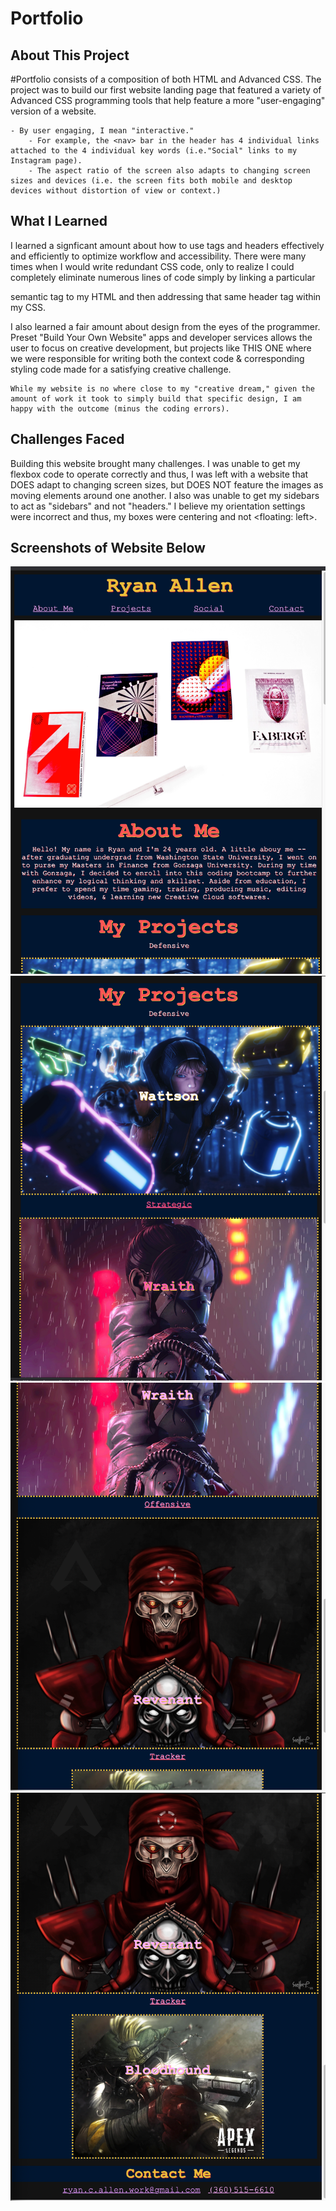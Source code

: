 # Portfolio

## About This Project

#Portfolio consists of a composition of both HTML and Advanced CSS. The project was to build our first website landing page that featured a variety of Advanced CSS programming tools that help feature a more "user-engaging" version of a website. 

    - By user engaging, I mean "interactive."
        - For example, the <nav> bar in the header has 4 individual links attached to the 4 individual key words (i.e."Social" links to my Instagram page).
        - The aspect ratio of the screen also adapts to changing screen sizes and devices (i.e. the screen fits both mobile and desktop devices without distortion of view or context.)

## What I Learned

I learned a signficant amount about how to use tags and headers effectively and efficiently to optimize workflow and accessibility. There were many times when I would write redundant CSS code, only to realize I could completely eliminate numerous lines of code simply by linking a particular <section class="header"> semantic tag to my HTML and then addressing that same header tag within my CSS.

I also learned a fair amount about design from the eyes of the programmer. Preset "Build Your Own Website" apps and developer services allows the user to focus on creative development, but projects like THIS ONE where we were responsible for writing both the context code & corresponding styling code made for a satisfying creative challenge. 

    While my website is no where close to my "creative dream," given the amount of work it took to simply build that specific design, I am happy with the outcome (minus the coding errors). 

## Challenges Faced

Building this website brought many challenges. I was unable to get my flexbox code to operate correctly and thus, I was left with a website that DOES adapt to changing screen sizes, but DOES NOT feature the images as moving elements around one another. I also was unable to get my sidebars to act as "sidebars" and not "headers." I believe my orientation settings were incorrect and thus, my boxes were centering and not <floating: left>. 

## Screenshots of Website Below

![Website Top](./TopWeb.png)
![Website Upper-Mid](./MidTopWeb.png)
![Website Lower-Mid](./MidBotWeb.png)
![Website Bottom](./BotWeb.png)

